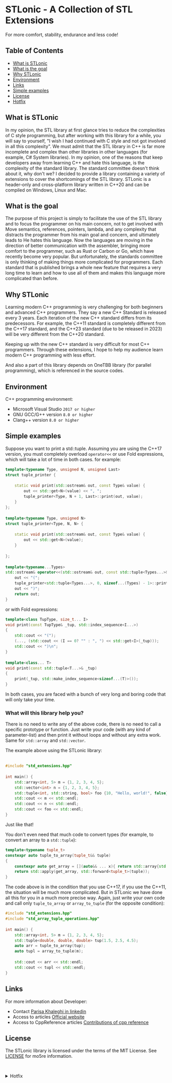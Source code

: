 # STLonic - A Collection of STL Extensions
For more comfort, stability, endurance and less code!

## Table of Contents

- [What is STLonic](#about)
- [What is the goal](#target)
- [Why STLonic](#why)
- [Environment](#environment)
- [Links](#links)
- [Simple examples](#example)
- [License](#license)
- [Hotfix](#Hotfix)

<a id="about"></a>

## What is STLonic 

In my opinion, the STL library at first glance tries to reduce the complexities of C style programming, but after working with this library for a while, you will say to yourself, "I wish I had continued with C style and not got involved in all this complexity". We must admit that the STL library in C++ is far more incomplete and complex than other libraries in other languages ​​(for example, C# System libraries).
In my opinion, one of the reasons that keep developers away from learning C++ and hate this language, is the complexity of the standard library.
The standard committee doesn't think about it, why don't we?
I decided to provide a library containing a variety of extensions to cover the shortcomings of the STL library.
STLonic is a header-only and cross-platform library written in C++20 and can be compiled on Windows, Linux and Mac.

<a id="target"></a>

## What is the goal

The purpose of this project is simply to facilitate the use of the STL library and to focus the programmer on his main concern, not to get involved with Move semantics, references, pointers, lambda, and any complexity that distracts the programmer from his main goal and concern, and ultimately leads to He hates this language.
Now the languages ​​are moving in the direction of better communication with the assembler, bringing more comfort to the programmer, such as Rust or Carbon or Go, which have recently become very popular.
But unfortunately, the standards committee is only thinking of making things more complicated for programmers. Each standard that is published brings a whole new feature that requires a very long time to learn and how to use all of them and makes this language more complicated than before.

<a id="why"></a>

## Why STLonic

Learning modern C++ programming is very challenging for both beginners and advanced C++ programmers. They say a new C++ Standard is released every 3 years. Each iteration of the new C++ standard differs from its predecessors. For example, the C++11 standard is completely different from the C++17 standard, and the C++23 standard (due to be released in 2023) will be very different from the C++20 standard.

Keeping up with the new C++ standard is very difficult for most C++ programmers. Through these extensions, I hope to help my audience learn modern C++ programming with less effort.

And also a part of this library depends on OneTBB library (for parallel programming), which is referenced in the source codes.

<a id="environment"></a>

## Environment

C++ programming environment:
- Microsoft Visual Studio ``2017 or higher``
- GNU GCC/G++ version ``8.0 or higher``
- Clang++ version ``8.0 or higher``

<a id="example"></a>

## Simple examples
Suppose you want to print a std::tuple. Assuming you are using the C++17 version, you must completely overload `operator<<` or use Fold expressions, which will take a lot of time in both cases.
for example:
```cpp
template<typename Type, unsigned N, unsigned Last>
struct tuple_printer {

    static void print(std::ostream& out, const Type& value) {
        out << std::get<N>(value) << ", ";
        tuple_printer<Type, N + 1, Last>::print(out, value);
    }
};

template<typename Type, unsigned N>
struct tuple_printer<Type, N, N> {

    static void print(std::ostream& out, const Type& value) {
        out << std::get<N>(value);
    }

};

template<typename...Types>
std::ostream& operator<<(std::ostream& out, const std::tuple<Types...>& value) {
    out << "(";
    tuple_printer<std::tuple<Types...>, 0, sizeof...(Types) - 1>::print(out, value);
    out << ")";
    return out;
}
```
or with Fold expressions:
```cpp
template<class TupType, size_t... I>
void print(const TupType& _tup, std::index_sequence<I...>)
{
    std::cout << "(");
    (..., (std::cout << (I == 0? "" : ", ") << std::get<I>(_tup)));
    std::cout << ")\n";
}

template<class... T>
void print(const std::tuple<T...>& _tup)
{
    print(_tup, std::make_index_sequence<sizeof...(T)>());
}
```
In both cases, you are faced with a bunch of very long and boring code that will only take your time.

### What will this library help you?

There is no need to write any of the above code, there is no need to call a specific prototype or function.
Just write your code (with any kind of parameter-list) and then print it without loops and without any extra work. Same for `std::array` and `std::vector`.

The example above using the STLonic library:
```cpp

#include "std_extensions.hpp"

int main() {
	std::array<int, 5> m = {1, 2, 3, 4, 5};
	std::vector<int> n = {1, 2, 3, 4, 5};
	std::tuple<int, std::string, bool> foo {10, "Hello, world!", false};
	std::cout << m << std::endl;
	std::cout << n << std::endl;
	std::cout << foo << std::endl;
}
```
Just like that!

You don't even need that much code to convert types (for example, to convert an array to a `std::tuple`):
```cpp
template<typename tuple_t>
constexpr auto tuple_to_array(tuple_t&& tuple)
{
    constexpr auto get_array = [](auto&& ... x){ return std::array{std::forward<decltype(x)>(x) ... }; };
    return std::apply(get_array, std::forward<tuple_t>(tuple));
}
```
The code above is in the condition that you use C++17, if you use the C++11, the situation will be much more complicated.
But in STLonic we have done all this for you in a much more precise way. Again, just write your own code and call only `tuple_to_array` or `array_to_tuple` (for the opposite condition):

```cpp
#include "std_extensions.hpp"
#include "std_array_tuple_operations.hpp"

int main() {
	std::array<int, 5> m = {1, 2, 3, 4, 5};
	std::tuple<double, double, double> tup(1.5, 2.5, 4.5);
	auto arr = tuple_to_array(tup);
	auto tupl = array_to_tuple(m);

	std::cout << arr << std::endl;
	std::cout << tupl << std::endl;
}
```
<a id="links"></a>
## Links

For more information about Developer:

- Contact [Parisa Khaleghi in linkedin](https://www.linkedin.com/in/parisakhaleghi)
- Access to articles [Official website](https://parikhaleghi.ir/)
- Access to CppReference articles [Contributions of cpp reference](https://en.cppreference.com/mwiki/index.php?limit=50&tagfilter=&title=Special%3AContributions&contribs=user&target=Parisakhaleghi&namespace=&year=&month=-1)

<a id="license"></a>

## License

The STLonic library is licensed under the terms of the MIT License. See [LICENSE](https://github.com/PariKhaleghi/STLonic/blob/master/LICENSE.txt) for mo5re information.

<p><br></p>


<details id="Hotfix">
<summary>Hotfix</summary>
<br>
<div align="center">
    <img src="./29-hotfix.png" alt="" height="500" width="500">
</div>
</details>

